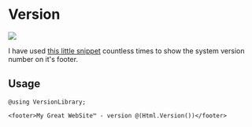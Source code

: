 # Version

[![][nuget-img]][nuget]

[nuget]:     https://www.nuget.org/packages/Version
[nuget-img]: https://badge.fury.io/nu/Version.svg


I have used [this little snippet] countless times to show the system version number on it's footer.

[this little snippet]: http://stackoverflow.com/a/9486407

## Usage

```
@using VersionLibrary;

<footer>My Great WebSite™ - version @(Html.Version())</footer>
```